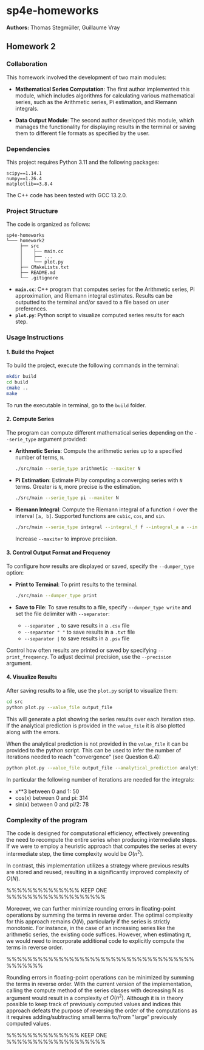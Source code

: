 # sp4e-homeworks

**Authors:** Thomas Stegmüller, Guillaume Vray

## Homework 2

### Collaboration

This homework involved the development of two main modules:

- **Mathematical Series Computation**: The first author implemented this module, which includes algorithms for calculating various mathematical series, such as the Arithmetic series, Pi estimation, and Riemann integrals.

- **Data Output Module**: The second author developed this module, which manages the functionality for displaying results in the terminal or saving them to different file formats as specified by the user.

### Dependencies

This project requires Python 3.11 and the following packages:

```plaintext
scipy==1.14.1
numpy==1.26.4
matplotlib==3.8.4
```

The C++ code has been tested with GCC 13.2.0.

### Project Structure

The code is organized as follows:

```plaintext
sp4e-homeworks
└─── homework2
     ├── src
     │    ├── main.cc
     │    ├── ...
     │    └── plot.py
     ├── CMakeLists.txt
     ├── README.md
     └── .gitignore
```

- **`main.cc`**: C++ program that computes series for the Arithmetic series, Pi approximation, and Riemann integral estimates. Results can be outputted to the terminal and/or saved to a file based on user preferences.
- **`plot.py`**: Python script to visualize computed series results for each step.

### Usage Instructions

#### 1. Build the Project

To build the project, execute the following commands in the terminal:

```bash
mkdir build
cd build
cmake ..
make
```
To run the executable in terminal, go to the `build` folder.

#### 2. Compute Series

The program can compute different mathematical series depending on the `--serie_type` argument provided:

- **Arithmetic Series**: Compute the arithmetic series up to a specified number of terms, `N`.

    ```bash
    ./src/main --serie_type arithmetic --maxiter N
    ```

- **Pi Estimation**: Estimate Pi by computing a converging series with `N` terms. Greater is `N`, more precise is the estimation.

    ```bash
    ./src/main --serie_type pi --maxiter N
    ```

- **Riemann Integral**: Compute the Riemann integral of a function `f` over the interval `[a, b]`. Supported functions are `cubic`, `cos`, and `sin`.

    ```bash
    ./src/main --serie_type integral --integral_f f --integral_a a --integral_b b --maxiter N
    ```

    Increase `--maxiter` to improve precision.

#### 3. Control Output Format and Frequency

To configure how results are displayed or saved, specify the `--dumper_type` option:

- **Print to Terminal**: To print results to the terminal.

    ```bash
    ./src/main --dumper_type print
    ```

- **Save to File**: To save results to a file, specify `--dumper_type write` and set the file delimiter with `--separator`:
    - `--separator ,` to save results in a `.csv` file
    - `--separator " "` to save results in a `.txt` file
    - `--separator |` to save results in a `.psv` file

Control how often results are printed or saved by specifying `--print_frequency`. To adjust decimal precision, use the `--precision` argument.

#### 4. Visualize Results

After saving results to a file, use the `plot.py` script to visualize them:

```bash
cd src
python plot.py --value_file output_file
```

This will generate a plot showing the series results over each iteration step. If the analytical prediction
is provided in the `value_file` it is also plotted along with the errors.

When the analytical prediction is not provided in the `value_file` it can be provided to the python script.
This can be used to infer the number of iterations needed to reach "convergence" (see Question 6.4):


```bash
python plot.py --value_file output_file --analytical_prediction analytical_prediction
```

In particular the following number of iterations are needed for the integrals:

- x**3 between 0 and 1: 50
- cos(x) between 0 and pi: 314 
- sin(x) between 0 and pi/2: 78

### Complexity of the program

The code is designed for computational efficiency, effectively preventing the need to recompute the entire series when producing intermediate steps. If we were to employ a heuristic approach that computes the series at every intermediate step, the time complexity would be $O(n^2)$.

In contrast, this implementation utilizes a strategy where previous results are stored and reused, resulting in a significantly improved complexity of $O(N)$.


%%%%%%%%%%%%%% KEEP ONE %%%%%%%%%%%%%%%%%%%

Moreover, we can further minimize rounding errors in floating-point operations by summing the terms in reverse order. The optimal complexity for this approach remains $O(N)$, particularly if the series is strictly monotonic. For instance, in the case of an increasing series like the arithmetic series, the existing code suffices. However, when estimating $\pi$, we would need to incorporate additional code to explicitly compute the terms in reverse order.


%%%%%%%%%%%%%%%%%%%%%%%%%%%%%%%%%%%%%%%%%%%

Rounding errors in floating-point operations can be minimized by summing the terms in reverse order. With the current version of the implementation, calling the compute method of the series classes with decreasing N as argument would result in a complexity of $O(n^2)$. Although it is in theory possible to keep track of previously computed values and indices this approach defeats the purpose of reversing the order of the computations as it requires adding/subtracting small terms to/from "large" previously computed values.


%%%%%%%%%%%%%% KEEP ONE %%%%%%%%%%%%%%%%%%%